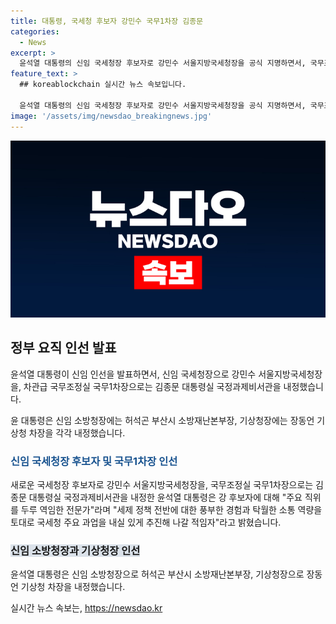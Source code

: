```yaml
---
title: 대통령, 국세청 후보자 강민수 국무1차장 김종문
categories:
  - News
excerpt: >
  윤석열 대통령의 신임 국세청장 후보자로 강민수 서울지방국세청장을 공식 지명하면서, 국무조정실 국무1차장으로 김종문 대통령실 국정과제비서관을 내정했다. 또한, 신임 소방청장에는 허석곤 부산시 소방재난본부장을, 기상청장에는 장동언 기상청 차장을 각각 내정했다. 이에 대통령실은 각 후보자들에 대한 역임 경험과 직무 수행 능력을 강조하며, 이에 따른 인선 발표는 주목받고 있다.
feature_text: >
  ## koreablockchain 실시간 뉴스 속보입니다.

  윤석열 대통령의 신임 국세청장 후보자로 강민수 서울지방국세청장을 공식 지명하면서, 국무조정실 국무1차장으로 김종문 대통령실 국정과제비서관을 내정했다. 또한, 신임 소방청장에는 허석곤 부산시 소방재난본부장을, 기상청장에는 장동언 기상청 차장을 각각 내정했다. 이에 대통령실은 각 후보자들에 대한 역임 경험과 직무 수행 능력을 강조하며, 이에 따른 인선 발표는 주목받고 있다.
image: '/assets/img/newsdao_breakingnews.jpg'
---
```


<p><img src="/assets/img/newsdao_breakingnews.jpg" alt="koreablockchain 속보" /></p>

<h2 data-ke-size="size26">정부 요직 인선 발표</h2>

<p>윤석열 대통령이 신임 인선을 발표하면서, 신임 국세청장으로 강민수 서울지방국세청장을, 차관급 국무조정실 국무1차장으로는 김종문 대통령실 국정과제비서관을 내정했습니다.</p>

<p data-ke-size="size16">윤 대통령은 신임 소방청장에는 허석곤 부산시 소방재난본부장, 기상청장에는 장동언 기상청 차장을 각각 내정했습니다.</p>

<h3><b><span style="color: #1a5490;">신임 국세청장 후보자 및 국무1차장 인선</span></b></h3>

<p>새로운 국세청장 후보자로 강민수 서울지방국세청장을, 국무조정실 국무1차장으로는 김종문 대통령실 국정과제비서관을 내정한 윤석열 대통령은 강 후보자에 대해 "주요 직위를 두루 역임한 전문가"라며 "세제 정책 전반에 대한 풍부한 경험과 탁월한 소통 역량을 토대로 국세청 주요 과업을 내실 있게 추진해 나갈 적임자"라고 밝혔습니다.</p>

<h3><b><span style="background-color: #21538527;">신임 소방청장과 기상청장 인선</span></b></h3>

<p>윤석열 대통령은 신임 소방청장으로 허석곤 부산시 소방재난본부장, 기상청장으로 장동언 기상청 차장을 내정했습니다.</p>
실시간 뉴스 속보는, <a href="https://newsdao.kr" rel="dofollow">https://newsdao.kr</a>


